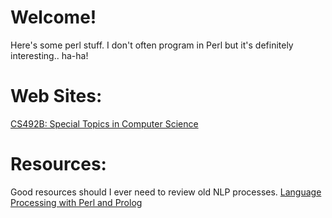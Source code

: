 # Welcome!
Here's some perl stuff. I don't often program in Perl but it's definitely interesting.. ha-ha!


# Web Sites:
[CS492B: Special Topics in Computer Science](http://nlpcl.kaist.ac.kr/~cs492/)
<!-- https://fileadmin.cs.lth.se/cs/Personal/Pierre_Nugues/ilppp/slides/ch05.pdf 
https://cs.lth.se/pierre/ 
research > teaching > courses -->

# Resources:
Good resources should I ever need to review old NLP processes.
[Language Processing with Perl and Prolog](https://ilppp.cs.lth.se/slides.shtml)
